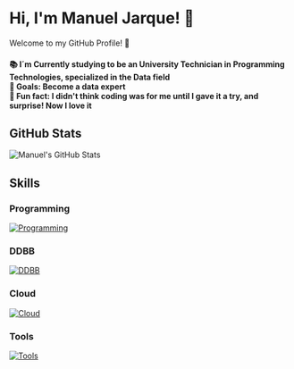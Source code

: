 # Hi, I'm Manuel Jarque! 👋

Welcome to my GitHub Profile! 🌟

<h4 align="left">📚 I´m Currently studying to be an University Technician in Programming Technologies, specialized in the Data field <br>🎯 Goals: Become a data expert <br>🎲 Fun fact: I didn't think coding was for me until I gave it a try, and surprise! Now I love it</h4>

## GitHub Stats
![Manuel's GitHub Stats](https://github-readme-stats.vercel.app/api?username=manuelj23&show_icons=true&theme=cobalt)


## Skills

### Programming
[![Programming](https://skillicons.dev/icons?i=python,django)](https://skillicons.dev)

### DDBB
[![DDBB](https://skillicons.dev/icons?i=postgres,sqlite)](https://skillicons.dev)

### Cloud
[![Cloud](https://skillicons.dev/icons?i=aws,azure)](https://skillicons.dev)

### Tools
[![Tools](https://skillicons.dev/icons?i=git,vscode,anaconda,notion,supabase)](https://skillicons.dev)

